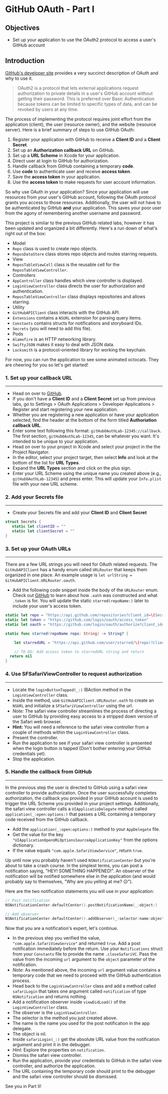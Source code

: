 # GitHub OAuth - Part I

## Objectives

 * Set up your application to use the OAuth2 protocol to access a user's GitHub account

## Introduction

[GitHub's developer site](https://developer.github.com/v3/oauth/) provides a very succinct description of OAuth and why to use it.

>OAuth2 is a protocol that lets external applications request authorization to private details in a user's GitHub account without getting their password. This is preferred over Basic Authentication because tokens can be limited to specific types of data, and can be revoked by users at any time.

The process of implementing the protocol requires joint effort from the application (client), the user (resource owner), and the website (resource server). Here is a brief summary of steps to use GitHub OAuth:

 1. Register your application with GitHub to receive a **Client ID** and a **Client Secret**.
 2. Set up an **Authorization callback URL** on GitHub.
 3. Set up a **URL Scheme** in Xcode for your application.
 4. Direct user at login to GitHub for authorization.  
 5. Handle callback from GitHub containing a temporary **code**.
 6. Use **code** to authenticate user and receive **access token**.
 7. Save the **access token** in your application.
 8. Use the **access token** to make requests for user account information.

So why use OAuth in your application? Since your application will use resources from your user's GitHub account, following the OAuth protocol grants you access to those resources. Additionally, the user will not have to be authenticated by GitHub **and** your application. This saves your poor user from the agony of remembering another username and password.

This project is similar to the previous GitHub related labs, however it has been updated and organized a bit differently. Here's a run down of what's right out of the box:

 * Model
  * `Repo` class is used to create repo objects.
  * `ReposDataStore` class stores repo objects and routes starring requests.
 * View
  * `ReposTableViewCell` class is the reusable cell for the `ReposTableViewController`.
 * Controllers
  * `AppController` class handles which view controller is displayed.
  * `LoginViewController` class directs the user for authorization and authentication.
  * `ReposTableViewController` class displays repositories and allows starring.  
 * Utility
  * `GitHubAPIClient` class interacts with the GitHub API.
  * `Extensions` contains a `NSURL` extension for parsing query items.
  * `Constants` contains structs for notifications and storyboard IDs.
  * `Secrets` (you will need to add this file).
 * Pods
  * `Alamofire` is an HTTP networking library.
  * `SwiftyJSON` makes it easy to deal with JSON data.
  * `Locksmith` is a protocol-oriented library for working the keychain.

For now, you can run the application to see some animated octocats. They are cheering for you so let's get started!

### 1. Set up your callback URL
---
 * Head on over to [GitHub](https://github.com).
 * If you don't have a **Client ID** and a **Client Secret** set up from previous labs, go to Settings > OAuth Applications > Developer Applications > Register and start registering your new application.
 * Whether you are registering a new application or have your application selected, find the header at the bottom of the form titled **Authoriation callback URL**.
 * Enter some text following this format: `gitHubOAuthLab-12345://callback`. The first section, `gitHubOAuthLab-12345`, can be whatever you want. It's intended to be unique to your application.
 * Head on over to your project in Xcode and select your project in the the Project Navigator.
 * In the editor, select your project target, then select **Info** and look at the bottom of the list for **URL Types**.
 * Expand the **URL Types** section and click on the plus sign.
 * Enter your URL Scheme using the unique name you created above (e.g., `gitHubOAuthLab-12345`) and press enter. This will update your `Info.plist` file with your new URL scheme.

### 2. Add your Secrets file
---
 * Create your Secrets file and add your **Client ID** and **Client Secret**

 ```swift
 struct Secrets {
    static let clientID = ""
    static let clientSecret = ""
 }
 ```

### 3. Set up your OAuth URLs
---
 There are a few URL strings you will need for OAuth related requests. The `GitHubAPIClient` has a handy enum called `URLRouter` that keeps them organized in one place. An example usage is `let urlString = GitHubAPIClient.URLRouter.oauth`.

  * Add the following code snippet inside the body of the `URLRouter` enum. Check out [GitHub](https://developer.github.com/v3/oauth/) to learn about how `.oath` was constructed and what `.token` is for. You will update the static `starred(repoName:)` later to include your user's access token.

  ```swift
  static let repo = "https://api.github.com/repositories?client_id=\(Secrets.clientID)&client_secret=\(Secrets.clientSecret)"
  static let token = "https://github.com/login/oauth/access_token"
  static let oauth = "https://github.com/login/oauth/authorize?client_id=\(Secrets.clientID)&scope=repo"

  static func starred(repoName repo: String) -> String? {

      let starredURL = "https://api.github.com/user/starred/\(repo)?client_id=\(Secrets.clientID)&client_secret=\(Secrets.clientSecret)&access_token="

      // TO DO: Add access token to starredURL string and return
    return nil
  }
  ```

### 4. Use SFSafariViewController to request authorization
---

 * Locate the `loginButtonTapped(_:)` IBAction method in the `LoginViewController` class.
 * Inside the method, use `GitHubAPIClient.URLRouter.oath` to create an `NSURL` and initialize a `SFSafariViewController` using the url.
  * *Note:* The safari view controller streamlines the process of directing a user to GitHub by providing easy access to a stripped down version of the Safari web browser.
  * **Hint:** You will need a reference to the safari view controller from a couple of methods within the `LoginViewController` class.
 * Present the controller.
 * Run the application to see if your safari view controller is presented when the login button is tapped (Don't bother entering your GitHub credentials yet).
 * Stop the application.

### 5. Handle the callback from GitHub
---
In the previous step the user is directed to GitHub using a safari view controller to provide authorization. Once the user successfully completes authorization, the callback you provided in your GitHub account is used to trigger the URL Scheme you provided in your project settings. Additionally, the safari view controller calls a `UIApplicatioDelegate` method called `application(_:open:options:)` that passes a URL containing a temporary code received from the GitHub callback.

 * Add the `application(_:open:options:)` method to your `AppDelegate` file.
 * Get the value for the key `"UIApplicationOpenURLOptionsSourceApplicationKey"` from the options dictionary.
 * If the value equals `"com.apple.SafariViewService"`, return `true`.

Up until now you probably haven't used `NSNotificationCenter` but you're about to take a crash course. In the simplest terms, you can post a notification saying, "HEY! SOMETHING HAPPENED!". An observer of the notification will be notified somewhere else in the application (and would probably say to themselves, "Why are you yelling at me? 😥").

Here are the two notification statements you will use in your application:

 ```swift
 // Post notification
 NSNotificationCenter.defaultCenter().postNotificationName(_:object:)

 // Add observer
 NSNotificationCenter.defaultCenter().addObserver(_:selector:name:object:)
 ```
Now that you are a notification's expert, let's continue.

 * In the previous step you verified the value, `"com.apple.SafariViewService"` and returned `true`. Add a post notification immediately before the return. Use your `Notifications` struct from your `Constants` file to provide the name `.closeSafariVC`. Pass the value from the incoming `url` argument to the `object` parameter of the notification.
  * *Note:* As mentioned above, the incoming `url` argument value contains a temporary code that we need to proceed with the GitHub authentication process.
 * Head back to the `LoginViewController` class and add a method called `safariLogin` that takes one argument called `notification` of type `NSNotification` and returns nothing.
 * Add a notification observer inside `viewDidLoad()` of the `LoginViewController` class.
  * The observer is the `LoginViewController`.
  * The selector is the method you just created above.
  * The name is the name you used for the post notification in the app delegate.
  * The object is nil.
 * Inside `safariLogin(_:)` get the absolute URL value from the notification argument and print it in the debugger.
  * *Hint:* Explore the properties on `notification`.
 * Dismiss the safari view controller.
 * Run the application, provide your credentials to GitHub in the safari view controller, and authorize the application.
  * The URL containing the temporary code should print to the debugger and the safari view controller should be dismissed.

See you in Part II!
